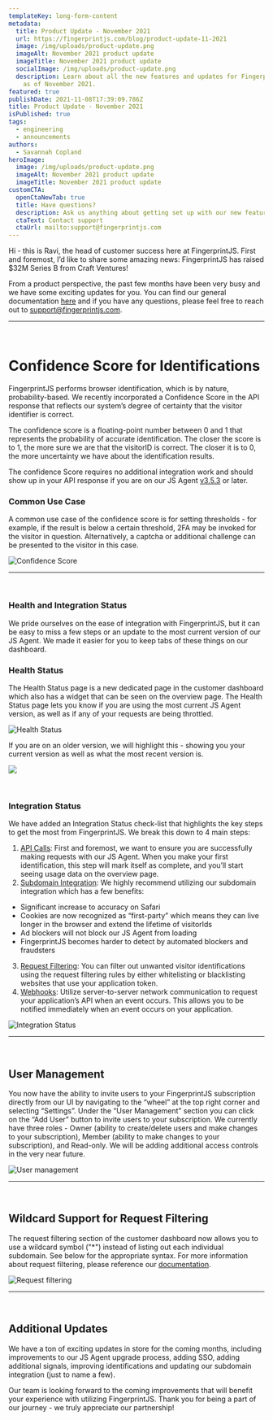 ```yaml
---
templateKey: long-form-content
metadata:
  title: Product Update - November 2021
  url: https://fingerprintjs.com/blog/product-update-11-2021
  image: /img/uploads/product-update.png
  imageAlt: November 2021 product update
  imageTitle: November 2021 product update
  socialImage: /img/uploads/product-update.png
  description: Learn about all the new features and updates for FingerprintJS Pro
    as of November 2021.
featured: true
publishDate: 2021-11-08T17:39:09.786Z
title: Product Update - November 2021
isPublished: true
tags:
  - engineering
  - announcements
authors:
  - Savannah Copland
heroImage:
  image: /img/uploads/product-update.png
  imageAlt: November 2021 product update
  imageTitle: November 2021 product update
customCTA:
  openCtaNewTab: true
  title: Have questions?
  description: Ask us anything about getting set up with our new features.
  ctaText: Contact support
  ctaUrl: mailto:support@fingerprintjs.com
---
```

Hi - this is Ravi, the head of customer success here at FingerprintJS. First and foremost, I’d like to share some amazing news: FingerprintJS has raised $32M Series B from Craft Ventures!

From a product perspective, the past few months have been very busy and we have some exciting updates for you. You can find our general documentation [here](https://dev.fingerprintjs.com/docs) and if you have any questions, please feel free to reach out to [support@fingerprintjs.com](mailto:support@fingerprintjs.com).

- - -
<br>

# Confidence Score for Identifications

FingerprintJS performs browser identification, which is by nature, probability-based. We recently incorporated a Confidence Score in the API response that reflects our system’s degree of certainty that the visitor identifier is correct. 

The confidence score is a floating-point number between 0 and 1 that represents the probability of accurate identification. The closer the score is to 1, the more sure we are that the visitorID is correct. The closer it is to 0, the more uncertainty we have about the identification results.

The confidence Score requires no additional integration work and should show up in your API response if you are on our JS Agent [v3.5.3](https://dev.fingerprintjs.com/changelog/3-5-3) or later.

### Common Use Case

A common use case of the confidence score is for setting thresholds - for example, if the result is below a certain threshold, 2FA may be invoked for the visitor in question. Alternatively, a captcha or additional challenge can be presented to the visitor in this case. 

![Confidence Score](https://lh6.googleusercontent.com/3zO_EWtitI_ztq4I7Q9s0svljvR5vuGpzjSDCrzTP9qSiGff1a5KRjkF1xB4_afHiQy2t3d9W7Lkhpum_3sUD92b0bJ_mZQ05VzPf64Sil6A5CSSAUbNkI7LuDCwj1N74MNpbavT)

- - -
<br>

### Health and Integration Status

We pride ourselves on the ease of integration with FingerprintJS, but it can be easy to miss a few steps or an update to the most current version of our JS Agent. We made it easier for you to keep tabs of these things on our dashboard. 

### Health Status

The Health Status page is a new dedicated page in the customer dashboard which also has a widget that can be seen on the overview page. The Health Status page lets you know if you are using the most current JS Agent version, as well as if any of your requests are being throttled. 

![Health Status](https://lh4.googleusercontent.com/BGFFNwWdjvpunHC7tQcXcQJzxwWRPSLjrOKgJE0fHGnaYBe6sVsVOoSOQqyOB3vB2t808AlE1zM1T-SmCAFt1pp4wP6iSWN91R8S5MktKW25IaSoPQmbkzNSdcWm3QcG3DuD95Yd)

If you are on an older version, we will highlight this - showing you your current version as well as what the most recent version is.

![](https://lh6.googleusercontent.com/kbSvQ5e1iSLFKcpfoQcabWkbqRvvw5LnCV4vtNurPJptnelDBCbnb3E4PhCLNmIxmO8Wvrl9peJJa2T7QfhJITTBP5_VAnPvJcJxXnlWNcxbrUkaJPFRwvFtujgiJyr-Q4OP9Lzh)

<br>

### Integration Status

We have added an Integration Status check-list that highlights the key steps to get the most from FingerprintJS. We break this down to 4 main steps:

1. [API Calls](https://dev.fingerprintjs.com/docs/quick-start-guide): First and foremost, we want to ensure you are successfully making requests with our JS Agent. When you make your first identification, this step will mark itself as complete, and you’ll start seeing usage data on the overview page.
2. [Subdomain Integration](https://dev.fingerprintjs.com/docs/subdomain-integration): We highly recommend utilizing our subdomain integration which has a few benefits:

* Significant increase to accuracy on Safari
* Cookies are now recognized as “first-party” which means they can live longer in the browser and extend the lifetime of visitorIds
* Ad blockers will not block our JS Agent from loading
* FingerprintJS becomes harder to detect by automated blockers and fraudsters

3. [Request Filtering](https://dev.fingerprintjs.com/docs/request-filtering): You can filter out unwanted visitor identifications using the request filtering rules by either whitelisting or blacklisting websites that use your application token.
4. [Webhooks](https://dev.fingerprintjs.com/docs/webhooks): Utilize server-to-server network communication to request your application’s API when an event occurs. This allows you to be notified immediately when an event occurs on your application.

![Integration Status](https://lh5.googleusercontent.com/XrzMI1uUj7LYRGDS9zcVoyJ6lS9GGrTz14BOy7Y7ut1oShuqVycYE-t_EzP24PP1H_91WWeq2ap1DPByAmSLzjSxYtPkWwM-QyoE8132ZgSRPpqGGaX03CIl947-fqN1zygraL8Y)



- - -
<br>

## User Management

You now have the ability to invite users to your FingerprintJS subscription directly from our UI by navigating to the “wheel” at the top right corner and selecting “Settings”. Under the “User Management” section you can click on the “Add User” button to invite users to your subscription. We currently have three roles - Owner (ability to create/delete users and make changes to your subscription), Member (ability to make changes to your subscription), and Read-only. We will be adding additional access controls in the very near future.

![User management](https://lh4.googleusercontent.com/YPdalOz7QEEUp6jdTUMk7e1KQAxW9IVdMTfSsx8r6TvcORKkGVAZrUdpHIh6K0sIqVVxNNdYTzbRNtRxX-n3v-Mh34sbn-hmiNQo0_OG375VvlC0PCsUGVI30mss_kKAeobZ4uR3)


- - -
<br>

## Wildcard Support for Request Filtering

The request filtering section of the customer dashboard now allows you to use a wildcard symbol ("*") instead of listing out each individual subdomain. See below for the appropriate syntax. For more information about request filtering, please reference our [documentation](https://dev.fingerprintjs.com/docs/request-filtering).

![Request filtering](https://lh4.googleusercontent.com/A56r7Y_JRltbo3zNwd8lgpzaX-z4SfN23whDXRpgBy3I1EBEFbhqbruwYG9rSxcDN8LcC3ePxU2J6oFxOQ8hIjfvcZPgb3OmVfji0plkiUiftSuZbwZ8JqXat7ldLPo-WQIBApiz)

- - -
<br>

## Additional Updates

We have a ton of exciting updates in store for the coming months, including improvements to our JS Agent upgrade process, adding SSO, adding additional signals, improving identifications and updating our subdomain integration (just to name a few).

Our team is looking forward to the coming improvements that will benefit your experience with utilizing FingerprintJS. Thank you for being a part of our journey - we truly appreciate our partnership!
